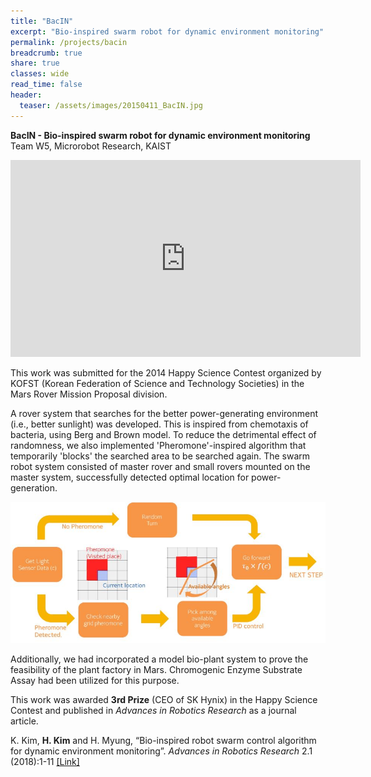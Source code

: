```yaml
---
title: "BacIN"
excerpt: "Bio-inspired swarm robot for dynamic environment monitoring"
permalink: /projects/bacin
breadcrumb: true
share: true
classes: wide
read_time: false
header:
  teaser: /assets/images/20150411_BacIN.jpg
---
```


**BacIN - Bio-inspired swarm robot for dynamic environment monitoring**  
Team W5, Microrobot Research, KAIST

<iframe width="560" height="315" src="https://www.youtube.com/embed/XSSlRy-Jjfw" frameborder="0" allow="autoplay; encrypted-media" allowfullscreen></iframe>


This work was submitted for the 2014 Happy Science Contest organized by KOFST (Korean Federation of Science and Technology Societies) in the Mars Rover Mission Proposal division.

A rover system that searches for the better power-generating environment (i.e., better sunlight) was developed. This is inspired from chemotaxis of bacteria, using Berg and Brown model. To reduce the detrimental effect of randomness, we also implemented 'Pheromone'-inspired algorithm that temporarily 'blocks' the searched area to be searched again. The swarm robot system consisted of master rover and small rovers mounted on the master system, successfully detected optimal location for power-generation. 

![BacIN Pheromone Algorithm](/assets/images/20150411_BacIN_pheromone.jpg)

Additionally, we had incorporated a model bio-plant system to prove the feasibility of the plant factory in Mars. Chromogenic Enzyme Substrate Assay had been utilized for this purpose.

This work was awarded **3rd Prize** (CEO of SK Hynix) in the Happy Science Contest and published in *Advances in Robotics Research* as a journal article. 

K. Kim, **H. Kim** and H. Myung, “Bio-inspired robot swarm control algorithm for dynamic environment monitoring”. *Advances in Robotics Research* 2.1 (2018):1-11 [[Link]](http://dx.doi.org/10.12989/arr.2018.2.1.001)
